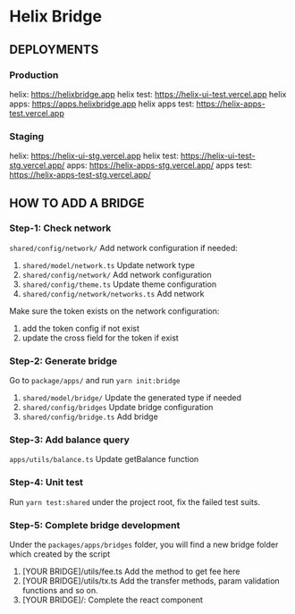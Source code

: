 # Helix Bridge

## DEPLOYMENTS

### Production

helix: https://helixbridge.app
helix test: https://helix-ui-test.vercel.app
helix apps: https://apps.helixbridge.app
helix apps test: https://helix-apps-test.vercel.app

### Staging

helix: https://helix-ui-stg.vercel.app
helix test: https://helix-ui-test-stg.vercel.app/
apps: https://helix-apps-stg.vercel.app/
apps test: https://helix-apps-test-stg.vercel.app/

## HOW TO ADD A BRIDGE

### Step-1: Check network

`shared/config/network/` Add network configuration if needed:

1. `shared/model/network.ts` Update network type
1. `shared/config/network/` Add network configuration
1. `shared/config/theme.ts` Update theme configuration
1. `shared/config/network/networks.ts` Add network

Make sure the token exists on the network configuration:

1. add the token config if not exist
1. update the cross field for the token if exist

### Step-2: Generate bridge

Go to `package/apps/` and run `yarn init:bridge`

1. `shared/model/bridge/` Update the generated type if needed 
1. `shared/config/bridges` Update bridge configuration
1. `shared/config/bridge.ts` Add bridge

### Step-3: Add balance query

`apps/utils/balance.ts` Update getBalance function

### Step-4: Unit test

Run `yarn test:shared` under the project root, fix the failed test suits.

### Step-5: Complete bridge development

Under the `packages/apps/bridges` folder, you will find a new bridge folder which created by the script

1. [YOUR BRIDGE]/utils/fee.ts Add the method to get fee here
1. [YOUR BRIDGE]/utils/tx.ts Add the transfer methods, param validation functions and so on.
1. [YOUR BRIDGE]/: Complete the react component

